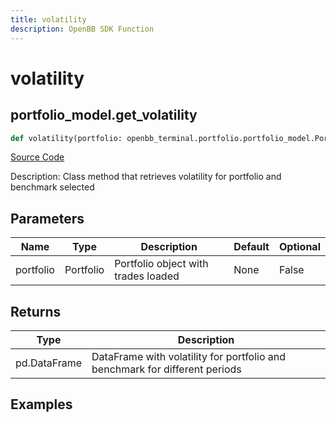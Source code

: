 ```yaml
---
title: volatility
description: OpenBB SDK Function
---
```

# volatility

## portfolio_model.get_volatility

```python
def volatility(portfolio: openbb_terminal.portfolio.portfolio_model.PortfolioModel) -> DataFrame:
```
[Source Code](https://github.com/OpenBB-finance/OpenBBTerminal/tree/main/openbb_terminal/portfolio/portfolio_model.py#L930)

Description: Class method that retrieves volatility for portfolio and benchmark selected

## Parameters

| Name | Type | Description | Default | Optional |
| ---- | ---- | ----------- | ------- | -------- |
| portfolio | Portfolio | Portfolio object with trades loaded | None | False |

## Returns

| Type | Description |
| ---- | ----------- |
| pd.DataFrame | DataFrame with volatility for portfolio and benchmark for different periods |

## Examples

